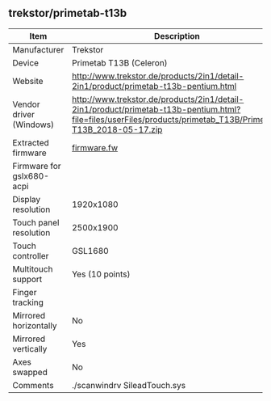 trekstor/primetab-t13b
---------------------------------------------

| Item                      | Description |
|---------------------------|-------------|
| Manufacturer              | Trekstor |
| Device                    | Primetab T13B (Celeron) |
| Website                   | http://www.trekstor.de/products/2in1/detail-2in1/product/primetab-t13b-pentium.html |
| Vendor driver (Windows)   | http://www.trekstor.de/products/2in1/detail-2in1/product/primetab-t13b-pentium.html?file=files/userFiles/products/primetab_T13B/Primetab-T13B_2018-05-17.zip |
| Extracted firmware        | [firmware.fw](firmware.fw) |
| Firmware for gslx680-acpi |  |
| Display resolution        | 1920x1080 |
| Touch panel resolution    | 2500x1900 |
| Touch controller          | GSL1680 |
| Multitouch support        | Yes (10 points) |
| Finger tracking           |  |
| Mirrored horizontally     | No |
| Mirrored vertically       | Yes |
| Axes swapped              | No |
| Comments                  | ./scanwindrv SileadTouch.sys |
